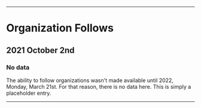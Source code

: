 
***

# Organization Follows

## 2021 October 2nd

### No data

The ability to follow organizations wasn't made available until 2022, Monday, March 21st. For that reason, there is no data here. This is simply a placeholder entry.

***
